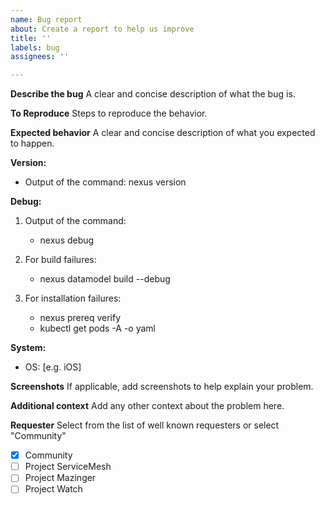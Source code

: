 ```yaml
---
name: Bug report
about: Create a report to help us improve
title: ''
labels: bug
assignees: ''

---
```


**Describe the bug**
A clear and concise description of what the bug is.

**To Reproduce**
Steps to reproduce the behavior.

**Expected behavior**
A clear and concise description of what you expected to happen.

**Version:**
 - Output of the command:    nexus version

**Debug:**

1.  Output of the command:
      - nexus debug
     
3.  For build failures:                  
      - nexus datamodel build --debug

4.  For installation failures:
      - nexus prereq verify
      -  kubectl get pods -A -o yaml


**System:**
 - OS: [e.g. iOS]

**Screenshots**
If applicable, add screenshots to help explain your problem.

**Additional context**
Add any other context about the problem here.

**Requester**
Select from the list of well known requesters or select "Community"
- [x] Community
- [ ] Project ServiceMesh
- [ ] Project Mazinger
- [ ] Project Watch
